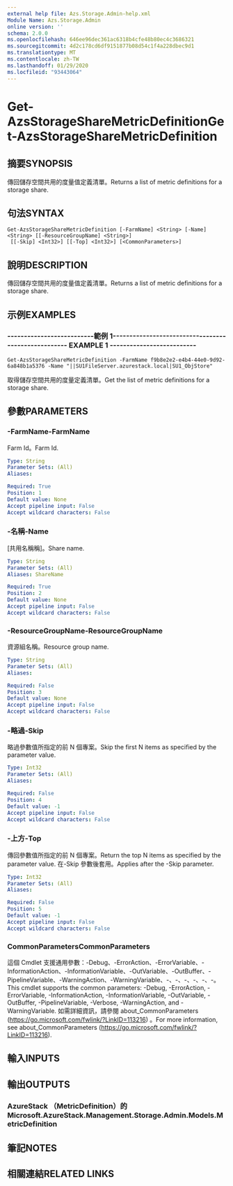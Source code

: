 ```yaml
---
external help file: Azs.Storage.Admin-help.xml
Module Name: Azs.Storage.Admin
online version: ''
schema: 2.0.0
ms.openlocfilehash: 646ee96dec361ac6318b4cfe48b80ec4c3686321
ms.sourcegitcommit: 4d2c178cd6df9151877b08d54c1f4a228dbec9d1
ms.translationtype: MT
ms.contentlocale: zh-TW
ms.lasthandoff: 01/29/2020
ms.locfileid: "93443064"
---
```

# <span data-ttu-id="3b3ec-101">Get-AzsStorageShareMetricDefinition</span><span class="sxs-lookup"><span data-stu-id="3b3ec-101">Get-AzsStorageShareMetricDefinition</span></span>

## <span data-ttu-id="3b3ec-102">摘要</span><span class="sxs-lookup"><span data-stu-id="3b3ec-102">SYNOPSIS</span></span>
<span data-ttu-id="3b3ec-103">傳回儲存空間共用的度量值定義清單。</span><span class="sxs-lookup"><span data-stu-id="3b3ec-103">Returns a list of metric definitions for a storage share.</span></span>

## <span data-ttu-id="3b3ec-104">句法</span><span class="sxs-lookup"><span data-stu-id="3b3ec-104">SYNTAX</span></span>

```
Get-AzsStorageShareMetricDefinition [-FarmName] <String> [-Name] <String> [[-ResourceGroupName] <String>]
 [[-Skip] <Int32>] [[-Top] <Int32>] [<CommonParameters>]
```

## <span data-ttu-id="3b3ec-105">說明</span><span class="sxs-lookup"><span data-stu-id="3b3ec-105">DESCRIPTION</span></span>
<span data-ttu-id="3b3ec-106">傳回儲存空間共用的度量值定義清單。</span><span class="sxs-lookup"><span data-stu-id="3b3ec-106">Returns a list of metric definitions for a storage share.</span></span>

## <span data-ttu-id="3b3ec-107">示例</span><span class="sxs-lookup"><span data-stu-id="3b3ec-107">EXAMPLES</span></span>

### <span data-ttu-id="3b3ec-108">--------------------------範例 1--------------------------</span><span class="sxs-lookup"><span data-stu-id="3b3ec-108">-------------------------- EXAMPLE 1 --------------------------</span></span>
```
Get-AzsStorageShareMetricDefinition -FarmName f9b8e2e2-e4b4-44e0-9d92-6a848b1a5376 -Name "||SU1FileServer.azurestack.local|SU1_ObjStore"
```

<span data-ttu-id="3b3ec-109">取得儲存空間共用的度量定義清單。</span><span class="sxs-lookup"><span data-stu-id="3b3ec-109">Get the list of metric definitions for a storage share.</span></span>

## <span data-ttu-id="3b3ec-110">參數</span><span class="sxs-lookup"><span data-stu-id="3b3ec-110">PARAMETERS</span></span>

### <span data-ttu-id="3b3ec-111">-FarmName</span><span class="sxs-lookup"><span data-stu-id="3b3ec-111">-FarmName</span></span>
<span data-ttu-id="3b3ec-112">Farm Id。</span><span class="sxs-lookup"><span data-stu-id="3b3ec-112">Farm Id.</span></span>

```yaml
Type: String
Parameter Sets: (All)
Aliases: 

Required: True
Position: 1
Default value: None
Accept pipeline input: False
Accept wildcard characters: False
```

### <span data-ttu-id="3b3ec-113">-名稱</span><span class="sxs-lookup"><span data-stu-id="3b3ec-113">-Name</span></span>
<span data-ttu-id="3b3ec-114">[共用名稱稱]。</span><span class="sxs-lookup"><span data-stu-id="3b3ec-114">Share name.</span></span>

```yaml
Type: String
Parameter Sets: (All)
Aliases: ShareName

Required: True
Position: 2
Default value: None
Accept pipeline input: False
Accept wildcard characters: False
```

### <span data-ttu-id="3b3ec-115">-ResourceGroupName</span><span class="sxs-lookup"><span data-stu-id="3b3ec-115">-ResourceGroupName</span></span>
<span data-ttu-id="3b3ec-116">資源組名稱。</span><span class="sxs-lookup"><span data-stu-id="3b3ec-116">Resource group name.</span></span>

```yaml
Type: String
Parameter Sets: (All)
Aliases: 

Required: False
Position: 3
Default value: None
Accept pipeline input: False
Accept wildcard characters: False
```

### <span data-ttu-id="3b3ec-117">-略過</span><span class="sxs-lookup"><span data-stu-id="3b3ec-117">-Skip</span></span>
<span data-ttu-id="3b3ec-118">略過參數值所指定的前 N 個專案。</span><span class="sxs-lookup"><span data-stu-id="3b3ec-118">Skip the first N items as specified by the parameter value.</span></span>

```yaml
Type: Int32
Parameter Sets: (All)
Aliases: 

Required: False
Position: 4
Default value: -1
Accept pipeline input: False
Accept wildcard characters: False
```

### <span data-ttu-id="3b3ec-119">-上方</span><span class="sxs-lookup"><span data-stu-id="3b3ec-119">-Top</span></span>
<span data-ttu-id="3b3ec-120">傳回參數值所指定的前 N 個專案。</span><span class="sxs-lookup"><span data-stu-id="3b3ec-120">Return the top N items as specified by the parameter value.</span></span>
<span data-ttu-id="3b3ec-121">在-Skip 參數後套用。</span><span class="sxs-lookup"><span data-stu-id="3b3ec-121">Applies after the -Skip parameter.</span></span>

```yaml
Type: Int32
Parameter Sets: (All)
Aliases: 

Required: False
Position: 5
Default value: -1
Accept pipeline input: False
Accept wildcard characters: False
```

### <span data-ttu-id="3b3ec-122">CommonParameters</span><span class="sxs-lookup"><span data-stu-id="3b3ec-122">CommonParameters</span></span>
<span data-ttu-id="3b3ec-123">這個 Cmdlet 支援通用參數：-Debug、-ErrorAction、-ErrorVariable、-InformationAction、-InformationVariable、-OutVariable、-OutBuffer、-PipelineVariable、-WarningAction、-WarningVariable、-、-、-、-、-、-。</span><span class="sxs-lookup"><span data-stu-id="3b3ec-123">This cmdlet supports the common parameters: -Debug, -ErrorAction, -ErrorVariable, -InformationAction, -InformationVariable, -OutVariable, -OutBuffer, -PipelineVariable, -Verbose, -WarningAction, and -WarningVariable.</span></span> <span data-ttu-id="3b3ec-124">如需詳細資訊，請參閱 about_CommonParameters (https://go.microsoft.com/fwlink/?LinkID=113216) 。</span><span class="sxs-lookup"><span data-stu-id="3b3ec-124">For more information, see about_CommonParameters (https://go.microsoft.com/fwlink/?LinkID=113216).</span></span>

## <span data-ttu-id="3b3ec-125">輸入</span><span class="sxs-lookup"><span data-stu-id="3b3ec-125">INPUTS</span></span>

## <span data-ttu-id="3b3ec-126">輸出</span><span class="sxs-lookup"><span data-stu-id="3b3ec-126">OUTPUTS</span></span>

### <span data-ttu-id="3b3ec-127">AzureStack （MetricDefinition）的</span><span class="sxs-lookup"><span data-stu-id="3b3ec-127">Microsoft.AzureStack.Management.Storage.Admin.Models.MetricDefinition</span></span>

## <span data-ttu-id="3b3ec-128">筆記</span><span class="sxs-lookup"><span data-stu-id="3b3ec-128">NOTES</span></span>

## <span data-ttu-id="3b3ec-129">相關連結</span><span class="sxs-lookup"><span data-stu-id="3b3ec-129">RELATED LINKS</span></span>

